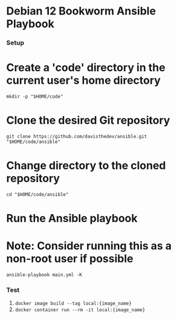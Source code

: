 # Debian 12 Bookworm Ansible Playbook

### Setup
# Create a 'code' directory in the current user's home directory
```mkdir -p "$HOME/code"```

# Clone the desired Git repository
```git clone https://github.com/davisthedev/ansible.git "$HOME/code/ansible"```

# Change directory to the cloned repository
```cd "$HOME/code/ansible"```

# Run the Ansible playbook
# Note: Consider running this as a non-root user if possible
```ansible-playbook main.yml -K```

### Test
1. ```docker image build --tag local:{image_name}```
2. ```docker container run --rm -it local:{image_name}```
